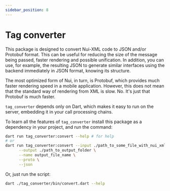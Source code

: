 ```yaml
---
sidebar_position: 8
---
```


# Tag converter

This package is designed to convert Nui-XML code to JSON and/or Protobuf format. This can be useful for reducing the size of the message being passed, faster rendering and possible unification. In addition, you can use, for example, the resulting JSON to generate similar interfaces using the backend immediately in JSON format, knowing its structure.

The most optimized form of Nui, in turn, is Protobuf, which provides much faster rendering speed in a mobile application. However, this does not mean that the standard way of rendering from XML is slow. No. It's just that Protobuf is much faster.

`tag_converter` depends only on Dart, which makes it easy to run on the server, embedding it in your call processing chains.

To learn all the features of `tag_converter` install this package as a dependency in your project, and run the command:

```bash
dart run tag_converter:convert --help # for help
# or
dart run tag_converter:convert --input ./path_to_some_file_with_nui_xml.html \
      --output ./path_to_output_folder \
      --name output_file_name \
      --proto \
      --json
```

Or, just run the script:

```bash
dart ./tag_converter/bin/convert.dart --help
```